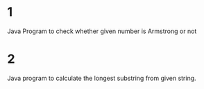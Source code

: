 # 1
Java Program to check whether given number is Armstrong or not

# 2
Java program to calculate the longest substring from given string.
